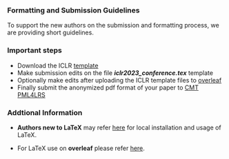 

### Formatting and Submission Guidelines 

To support the new authors on the submission and formatting process, we are providing short guidelines.

### Important steps

- Download the ICLR [template](https://github.com/ICLR/Master-Template/raw/master/iclr2024.zip) 
- Make submission edits on the file <b><i>iclr2023_conference.tex</i></b> template
- Optionally make edits after uploading the ICLR template files to [overleaf](https://www.overleaf.com/)
- Finally submit the anonymized pdf format of your paper to [CMT PML4LRS](https://openreview.net/group?id=ICLR.cc/2024/Workshop/PML4LRS)

### Addtional Information

- <b>Authors new to LaTeX</b> may refer [here](https://www.tug.org/begin.html) for local installation and usage of LaTeX. 

- For LaTeX use on <b>overleaf</b> please refer [here](https://www.overleaf.com/learn/latex/Learn_LaTeX_in_30_minutes).


 
 
